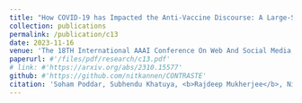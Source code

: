 ```yaml
---
title: "How COVID-19 has Impacted the Anti-Vaccine Discourse: A Large-Scale Twitter Study Spanning Pre-COVID and Post-COVID Era"
collection: publications
permalink: /publication/c13
date: 2023-11-16
venue: 'The 18TH International AAAI Conference On Web And Social Media, <b>ICWSM 2024</b>'
paperurl: #'/files/pdf/research/c13.pdf'
# link: #'https://arxiv.org/abs/2310.15577'
github: #'https://github.com/nitkannen/CONTRASTE'
citation: 'Soham Poddar, Subhendu Khatuya, <b>Rajdeep Mukherjee</b>, Niloy Ganguly, Saptarshi Ghosh'
---
```


<!-- [Paper](/files/pdf/research/c13.pdf){: .btn--research} [Code](https://github.com/nitkannen/CONTRASTE){: .btn--research} [Poster](/files/pdf/research/CONTRASTE_EMNLP2023_Poster.pdf){: .btn--research} [Citation](https://aclanthology.org/2023.findings-emnlp.807/){: .btn--research} -->
